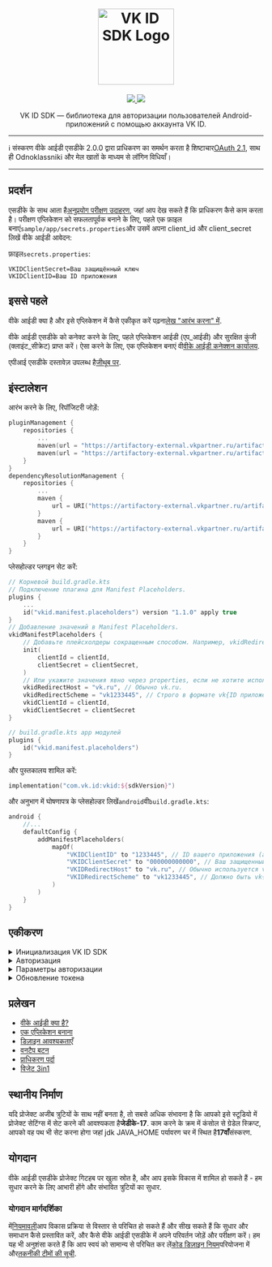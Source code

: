 <div align="center">
  <h1 align="center">
    <img src="logo.svg" width="150" alt="VK ID SDK Logo">
  </h1>
  <p align="center">
    <a href="LICENSE">
      <img src="https://img.shields.io/npm/l/@vkid/sdk?maxAge=3600">
    </a>
    <a href="https://artifactory-external.vkpartner.ru/ui/native/vkid-sdk-android/com/vk/id/">
        <img src="https://img.shields.io/maven-metadata/v?metadataUrl=https%3A%2F%2Fartifactory-external.vkpartner.ru%2Fartifactory%2Fvkid-sdk-android%2Fcom%2Fvk%2Fid%2Fvkid%2Fmaven-metadata.xml"/>
    </a>
  </p>
  <p align="center">
    VK ID SDK — библиотека для авторизации пользователей Android-приложений с помощью аккаунта VK ID.
  </p>
</div>

* * *

:information_source: संस्करण वीके आईडी एसडीके 2.0.0 द्वारा प्राधिकरण का समर्थन करता है
शिष्टाचार[OAuth 2.1](https://datatracker.ietf.org/doc/html/draft-ietf-oauth-v2-1-10), साथ ही Odnoklassniki और मेल खातों के माध्यम से लॉगिन विधियाँ।

* * *

## प्रदर्शन

एसडीके के साथ आता है[अनुप्रयोग परीक्षण उदाहरण](sample/app), जहां आप देख सकते हैं कि प्राधिकरण कैसे काम करता है।
परीक्षण एप्लिकेशन को सफलतापूर्वक बनाने के लिए, पहले एक फ़ाइल बनाएं`sample/app/secrets.properties`और उसमें अपना client_id और client_secret लिखें
वीके आईडी आवेदन:

फ़ाइल`secrets.properties`:

    VKIDClientSecret=Ваш защищённый ключ
    VKIDClientID=Ваш ID приложения

## इससे पहले

वीके आईडी क्या है और इसे एप्लिकेशन में कैसे एकीकृत करें
पढ़ना[लेख "आरंभ करना" में](https://id.vk.ru/about/business/go/docs/ru/vkid/latest/vk-id/connection/android/install).

वीके आईडी एसडीके को कनेक्ट करने के लिए, पहले एप्लिकेशन आईडी (एप\_आईडी) और सुरक्षित कुंजी (क्लाइंट\_सीक्रेट) प्राप्त करें। ऐसा करने के लिए, एक एप्लिकेशन बनाएं
वी[वीके आईडी कनेक्शन कार्यालय](https://id.vk.ru/business/go).

एपीआई एसडीके दस्तावेज़ उपलब्ध है[जीथूब पर](https://vkcom.github.io/vkid-android-sdk/).

## इंस्टालेशन

आरंभ करने के लिए, रिपॉजिटरी जोड़ें:

```kotlin
pluginManagement {
    repositories {
        ...
        maven(url = "https://artifactory-external.vkpartner.ru/artifactory/vkid-sdk-android/")
        maven(url = "https://artifactory-external.vkpartner.ru/artifactory/maven/")
    }
}
dependencyResolutionManagement {
    repositories {
        ...
        maven {
            url = URI("https://artifactory-external.vkpartner.ru/artifactory/vkid-sdk-android/")
        }
        maven {
            url = URI("https://artifactory-external.vkpartner.ru/artifactory/maven/")
        }
    }
}
```

प्लेसहोल्डर प्लगइन सेट करें:

```kotlin
// Корневой build.gradle.kts
// Подключение плагина для Manifest Placeholders.
plugins {
    ...
    id("vkid.manifest.placeholders") version "1.1.0" apply true
}
// Добавление значений в Manifest Placeholders.
vkidManifestPlaceholders {
    // Добавьте плейсхолдеры сокращенным способом. Например, vkidRedirectHost будет "vk.ru", а vkidRedirectScheme будет "vk$clientId".
    init(
        clientId = clientId,
        clientSecret = clientSecret,
    )
    // Или укажите значения явно через properties, если не хотите использовать плейсхолдеры.
    vkidRedirectHost = "vk.ru", // Обычно vk.ru.
    vkidRedirectScheme = "vk1233445", // Строго в формате vk{ID приложения}.
    vkidClientId = clientId,
    vkidClientSecret = clientSecret
}
```

```kotlin
// build.gradle.kts app модулей
plugins {
    id("vkid.manifest.placeholders")
}
```

और पुस्तकालय शामिल करें:

```kotlin
implementation("com.vk.id:vkid:${sdkVersion}")
```

और अनुभाग में घोषणापत्र के प्लेसहोल्डर लिखें`android`वी`build.gradle.kts`:

```kotlin
android {
    //...
    defaultConfig {
        addManifestPlaceholders(
            mapOf(
                "VKIDClientID" to "1233445", // ID вашего приложения (app_id).
                "VKIDClientSecret" to "000000000000", // Ваш защищенный ключ (client_secret).
                "VKIDRedirectHost" to "vk.ru", // Обычно используется vk.ru.
                "VKIDRedirectScheme" to "vk1233445", // Должно быть vk{ID приложения}.
            )
        )
    }
}
```

## एकीकरण

<details>
<summary>Инициализация VK ID SDK</summary>
Инициализируйте работу VK ID SDK через объект `VKID`.

```kotlin
// В Application
fun onCreate() {
    super.onCreate()
    VKID.init(this)
}
```

</details>
<details>
<summary>Авторизация</summary>
Результат авторизации передается в коллбэк `VKIDAuthCallback`, поэтому его нужно объявить:

```kotlin
private val vkAuthCallback = object : VKIDAuthCallback {
    override fun onAuth(accessToken: AccessToken) {     
        val token = accessToken.token
        //...
    }

    override fun onFail(fail: VKIDAuthFail) {
        when (fail) {
            is VKIDAuthFail.Canceled -> { /*...*/ }
            else -> {
                //...
            }
        }
    }

}

```

प्राधिकरण को अधिकृत() विधि का उपयोग करके ट्रिगर किया जाता है, जिसमें दो कॉल विकल्प होते हैं:

```kotlin
viewModelScope.launch {
    VKID.instance.authorize(vkAuthCallback)
}
```

या जीवनचक्र स्वामी को पार करने के साथ:

```kotlin
VKID.instance.authorize(this@MainActivity, vkAuthCallback) // Первый параметр LifecycleOwner, например активити.
```

</details>

<details>
<summary>Параметры aвторизации</summary>

आप हेल्पर बिल्डर फ़ंक्शन का उपयोग करके अतिरिक्त प्राधिकरण पैरामीटर पास कर सकते हैं:

```kotlin
VKID.instance.authorize(
    callback = vkAuthCallback,
    params = VKIDAuthParams {
        scopes = setOf("status", "email")
    }
)
```

</details>

<details>
<summary>Обновление токена</summary>

टोकन सीमित समय के लिए रहता है; जब आपको एपीआई से कोई त्रुटि मिले, तो उसे अपडेट करें:

```kotlin
viewModelScope.launch {
    VKID.instance.refreshToken(
        callback = object : VKIDRefreshTokenCallback {
            override fun onSuccess(token: AccessToken) {
                // Использование token
            }
            override fun onFail(fail: VKIDRefreshTokenFail) {
                when (fail) {
                    is FailedApiCall -> fail.description // Использование текста ошибки
                    is RefreshTokenExpired -> fail // Это означает, что нужно пройти авторизацию заново
                    is Unauthorized -> fail // Пользователь понимает, что сначала нужно авторизоваться
                }
            }
        }
    )
}
```

लाइफसाइकिलओनर ट्रांसफर वाला एक संस्करण भी है:

```kotlin
VKID.instance.refreshToken(
    lifecycleOwner = MainActivity@ this,
    callback = ... // такой же, как в suspend версии
)
```

</details>

## प्रलेखन

-   [वीके आईडी क्या है?](https://id.vk.ru/about/business/go/docs/ru/vkid/latest/vk-id/intro/start-page)
-   [एक एप्लिकेशन बनाना](https://id.vk.ru/about/business/go/docs/ru/vkid/latest/vk-id/connection/create-application)
-   [डिज़ाइन आवश्यकताएँ](https://id.vk.ru/about/business/go/docs/ru/vkid/latest/vk-id/connection/guidelines/design-rules-oauth)
-   [वनटैप बटन](https://id.vk.ru/about/business/go/docs/ru/vkid/latest/vk-id/connection/elements/onetap-button/onetap-android)
-   [प्राधिकरण पर्दा](https://id.vk.ru/about/business/go/docs/ru/vkid/latest/vk-id/connection/elements/onetap-drawer/floating-onetap-android)
-   [विजेट 3in1](https://id.vk.ru/about/business/go/docs/ru/vkid/latest/vk-id/connection/elements/widget-3-1/three-in-one-android)

## स्थानीय निर्माण

यदि प्रोजेक्ट अजीब त्रुटियों के साथ नहीं बनता है, तो सबसे अधिक संभावना है कि आपको इसे स्टूडियो में प्रोजेक्ट सेटिंग्स में सेट करने की आवश्यकता है**जेडीके-17**. काम करने के क्रम में
कंसोल से ग्रेडेल स्क्रिप्ट, आपको वह पथ भी सेट करना होगा जहां jdk JAVA_HOME पर्यावरण चर में स्थित है**17वाँ**संस्करण.

## योगदान

वीके आईडी एसडीके प्रोजेक्ट गिटहब पर खुला स्रोत है, और आप इसके विकास में शामिल हो सकते हैं - हम सुधार करने के लिए आभारी होंगे और
संभावित त्रुटियों का सुधार.

### योगदान मार्गदर्शिका

में[नियमावली](CONTRIBUTING.md)आप विकास प्रक्रिया से विस्तार से परिचित हो सकते हैं और सीख सकते हैं कि सुधार और समाधान कैसे प्रस्तावित करें, और कैसे
वीके आईडी एसडीके में अपने परिवर्तन जोड़ें और परीक्षण करें।
हम यह भी अनुशंसा करते हैं कि आप स्वयं को सामान्य से परिचित कर लें[कोड डिज़ाइन नियम](CODE_STYLE.md)परियोजना में और[तकनीकी टीमों की सूची](TECHNICAL_COMMANDS.md).
